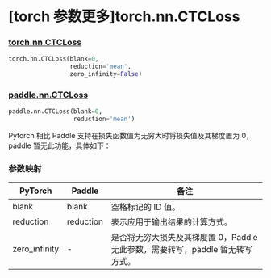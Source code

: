 # [torch 参数更多]torch.nn.CTCLoss

### [torch.nn.CTCLoss](https://pytorch.org/docs/1.13/generated/torch.nn.CTCLoss.html#torch.nn.CTCLoss)

```python
torch.nn.CTCLoss(blank=0,
                 reduction='mean',
                 zero_infinity=False)
```

### [paddle.nn.CTCLoss](https://www.paddlepaddle.org.cn/documentation/docs/zh/api/paddle/nn/CTCLoss_cn.html#ctcloss)

```python
paddle.nn.CTCLoss(blank=0,
                  reduction='mean')
```

Pytorch 相比 Paddle 支持在损失函数值为无穷大时将损失值及其梯度置为 0，paddle 暂无此功能，具体如下：

### 参数映射

| PyTorch       | Paddle    | 备注                                                         |
| ------------- | --------- | ------------------------------------------------------------ |
| blank         | blank     | 空格标记的 ID 值。                                           |
| reduction     | reduction | 表示应用于输出结果的计算方式。                               |
| zero_infinity | -         | 是否将无穷大损失及其梯度置 0，Paddle 无此参数，需要转写，paddle 暂无转写方式。 |
